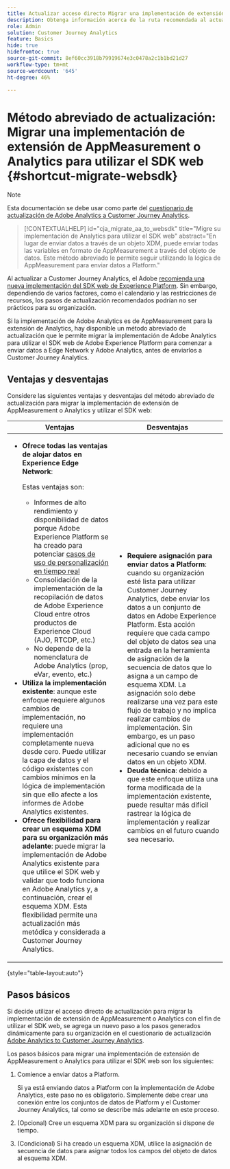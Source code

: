 ```yaml
---
title: Actualizar acceso directo Migrar una implementación de extensión de AppMeasurement o Analytics para utilizar el SDK web
description: Obtenga información acerca de la ruta recomendada al actualizar de Adobe Analytics a Customer Journey Analytics
role: Admin
solution: Customer Journey Analytics
feature: Basics
hide: true
hidefromtoc: true
source-git-commit: 8ef60cc3918b79919674e3c0478a2c1b1bd21d27
workflow-type: tm+mt
source-wordcount: '645'
ht-degree: 46%

---
```


# Método abreviado de actualización: Migrar una implementación de extensión de AppMeasurement o Analytics para utilizar el SDK web {#shortcut-migrate-websdk}

>[!NOTE]
>
>Esta documentación se debe usar como parte del [cuestionario de actualización de Adobe Analytics a Customer Journey Analytics](https://gigazelle.github.io/cja-ttv/).

<!-- markdownlint-disable MD034 -->

>[!CONTEXTUALHELP]
>id="cja_migrate_aa_to_websdk"
>title="Migre su implementación de Analytics para utilizar el SDK web"
>abstract="En lugar de enviar datos a través de un objeto XDM, puede enviar todas las variables en formato de AppMeasurement a través del objeto de datos. Este método abreviado le permite seguir utilizando la lógica de AppMeasurement para enviar datos a Platform."

<!-- markdownlint-enable MD034 -->

Al actualizar a Customer Journey Analytics, el Adobe [recomienda una nueva implementación del SDK web de Experience Platform](/help/getting-started/cja-upgrade/cja-upgrade-recommendations.md). Sin embargo, dependiendo de varios factores, como el calendario y las restricciones de recursos, los pasos de actualización recomendados podrían no ser prácticos para su organización.

Si la implementación de Adobe Analytics es de AppMeasurement para la extensión de Analytics, hay disponible un método abreviado de actualización que le permite migrar la implementación de Adobe Analytics para utilizar el SDK web de Adobe Experience Platform para comenzar a enviar datos a Edge Network y Adobe Analytics, antes de enviarlos a Customer Journey Analytics.

## Ventajas y desventajas

Considere las siguientes ventajas y desventajas del método abreviado de actualización para migrar la implementación de extensión de AppMeasurement o Analytics y utilizar el SDK web:

| Ventajas | Desventajas |
|----------|---------|
| <ul><li>**Ofrece todas las ventajas de alojar datos en Experience Edge Network**: <p>Estas ventajas son:</p><ul><li>Informes de alto rendimiento y disponibilidad de datos porque Adobe Experience Platform se ha creado para potenciar [casos de uso de personalización en tiempo real](https://experienceleague.adobe.com/docs/experience-platform/destinations/ui/activate/configure-personalization-destinations.html?lang=es)</li><li>Consolidación de la implementación de la recopilación de datos de Adobe Experience Cloud entre otros productos de Experience Cloud (AJO, RTCDP, etc.)</li><li>No depende de la nomenclatura de Adobe Analytics (prop, eVar, evento, etc.)</li></ul><li>**Utiliza la implementación existente**: aunque este enfoque requiere algunos cambios de implementación, no requiere una implementación completamente nueva desde cero. Puede utilizar la capa de datos y el código existentes con cambios mínimos en la lógica de implementación sin que ello afecte a los informes de Adobe Analytics existentes.</li><li>**Ofrece flexibilidad para crear un esquema XDM para su organización más adelante**: puede migrar la implementación de Adobe Analytics existente para que utilice el SDK web y validar que todo funciona en Adobe Analytics y, a continuación, crear el esquema XDM. Esta flexibilidad permite una actualización más metódica y considerada a Customer Journey Analytics.</li></ul> | <ul><li>**Requiere asignación para enviar datos a Platform**: cuando su organización esté lista para utilizar Customer Journey Analytics, debe enviar los datos a un conjunto de datos en Adobe Experience Platform. Esta acción requiere que cada campo del objeto de datos sea una entrada en la herramienta de asignación de la secuencia de datos que lo asigna a un campo de esquema XDM. La asignación solo debe realizarse una vez para este flujo de trabajo y no implica realizar cambios de implementación. Sin embargo, es un paso adicional que no es necesario cuando se envían datos en un objeto XDM.</li><li>**Deuda técnica**: debido a que este enfoque utiliza una forma modificada de la implementación existente, puede resultar más difícil rastrear la lógica de implementación y realizar cambios en el futuro cuando sea necesario. </li></ul> |

{style="table-layout:auto"}

## Pasos básicos

Si decide utilizar el acceso directo de actualización para migrar la implementación de extensión de AppMeasurement o Analytics con el fin de utilizar el SDK web, se agrega un nuevo paso a los pasos generados dinámicamente para su organización en el cuestionario de actualización [Adobe Analytics to Customer Journey Analytics](https://gigazelle.github.io/cja-ttv/).

Los pasos básicos para migrar una implementación de extensión de AppMeasurement o Analytics para utilizar el SDK web son los siguientes:

1. Comience a enviar datos a Platform.

   Si ya está enviando datos a Platform con la implementación de Adobe Analytics, este paso no es obligatorio. Simplemente debe crear una conexión entre los conjuntos de datos de Platform y el Customer Journey Analytics, tal como se describe más adelante en este proceso.

1. (Opcional) Cree un esquema XDM para su organización si dispone de tiempo.

1. (Condicional) Si ha creado un esquema XDM, utilice la asignación de secuencia de datos para asignar todos los campos del objeto de datos al esquema XDM.

